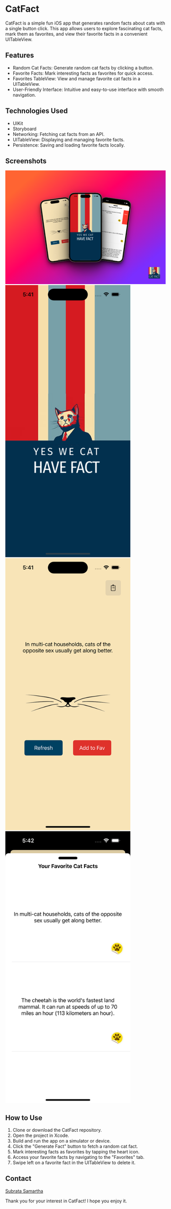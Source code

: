 # CatFact

CatFact is a simple fun iOS app that generates random facts about cats with a single button click. This app allows users to explore fascinating cat facts, mark them as favorites, and view their favorite facts in a convenient UITableView. 

## Features

- Random Cat Facts: Generate random cat facts by clicking a button.
- Favorite Facts: Mark interesting facts as favorites for quick access.
- Favorites TableView: View and manage favorite cat facts in a UITableView.
- User-Friendly Interface: Intuitive and easy-to-use interface with smooth navigation.

## Technologies Used

- UIKit
- Storyboard
- Networking: Fetching cat facts from an API.
- UITableView: Displaying and managing favorite facts.
- Persistence: Saving and loading favorite facts locally.

## Screenshots

![App Banner](catfact/AppScreenshot/banner.png)
<img src="catfact/AppScreenshot/lunchScreen.png" alt="Lauch Screen" width="393" height="852">
<img src="catfact/AppScreenshot/home.png" alt="Home" width="393" height="852">
<img src="catfact/AppScreenshot/favList.png" alt="Favorite List" width="393" height="852">

## How to Use

1. Clone or download the CatFact repository.
2. Open the project in Xcode.
3. Build and run the app on a simulator or device.
4. Click the "Generate Fact" button to fetch a random cat fact.
5. Mark interesting facts as favorites by tapping the heart icon.
6. Access your favorite facts by navigating to the "Favorites" tab.
7. Swipe left on a favorite fact in the UITableView to delete it.


## Contact

[Subrata Samartha](mailto:subratasamartha@gmail.com)

Thank you for your interest in CatFact! I hope you enjoy it.

